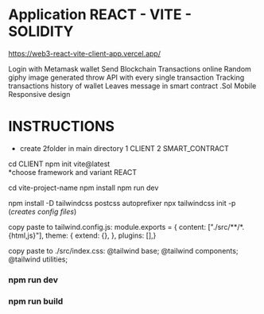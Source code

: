 # Application REACT - VITE - SOLIDITY

https://web3-react-vite-client-app.vercel.app/

 Login with Metamask wallet
 Send Blockchain Transactions online
 Random giphy image generated throw API with every single transaction
 Tracking transactions history of wallet
 Leaves message in smart contract .Sol
 Mobile Responsive design

# INSTRUCTIONS

 - create 2folder in main directory 
    1 CLIENT
    2 SMART_CONTRACT

cd CLIENT 
   npm init vite@latest            
             *choose framework and variant REACT

cd vite-project-name
   npm install
      npm run dev

npm install -D tailwindcss postcss autoprefixer
npx tailwindcss init -p     (*creates config files*)



copy paste to tailwind.config.js:
module.exports = {  content: ["./src/**/*.{html,js}"],  theme: {    extend: {},  },  plugins: [],}


copy paste to ./src/index.css:
@tailwind base;
@tailwind components;
@tailwind utilities;



### npm run dev 
### npm run build
